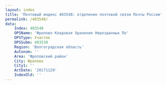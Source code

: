 ```yaml
---
layout: index
title: 'Почтовый индекс 403548: отделение почтовой связи Почты России'
permalink: /403548/
data:
    Index: 403548
    OPSName: 'Фролово Кладовая Хранения Нерозданных По'
    OPSType: Участок
    OPSSubm: 403530
    Region: 'Волгоградская область'
    Autonom: ''
    Area: 'Фроловский район'
    City: Фролово
    City1: ''
    ActDate: '20171129'
    IndexOld: ''
---
```

